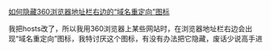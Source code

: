 [如何隐藏360浏览器地址栏右边的“域名重定向”图标](https://zhidao.baidu.com/question/289796071.html)


我把hosts改了，所以我用360浏览器上某些网站时，在浏览器地址栏右边会出现“域名重定向”图标，我特讨厌这个图标，有没有办法把它隐藏，废话少说高手进

